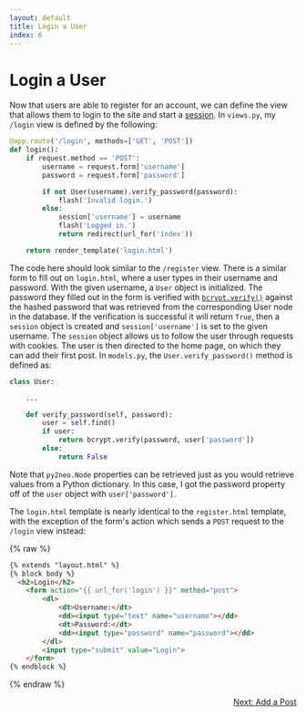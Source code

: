 ```yaml
---
layout: default
title: Login a User
index: 6
---
```


# Login a User

Now that users are able to register for an account, we can define the view that allows them to login to the site and start a [session](http://flask.pocoo.org/docs/0.10/quickstart/#sessions). In `views.py`, my `/login` view is defined by the following:

```python
@app.route('/login', methods=['GET', 'POST'])
def login():
    if request.method == 'POST':
        username = request.form['username']
        password = request.form['password']

        if not User(username).verify_password(password):
            flash('Invalid login.')
        else:
            session['username'] = username
            flash('Logged in.')
            return redirect(url_for('index'))

    return render_template('login.html')
```

The code here should look similar to the `/register` view. There is a similar form to fill out on `login.html`, where a user types in their username and password. With the given username, a `User` object is initialized. The password they filled out in the form is verified with [`bcrypt.verify()`](https://pythonhosted.org/passlib/lib/passlib.hash.bcrypt.html) against the hashed password that was retrieved from the corresponding User node in the database. If the verification is successful it will return `True`, then a `session` object is created and `session['username']` is set to the given username. The `session` object allows us to follow the user through requests with cookies. The user is then directed to the home page, on which they can add their first post. In `models.py`, the `User.verify_password()` method is defined as:

```python
class User:

    ...

    def verify_password(self, password):
        user = self.find()
        if user:
            return bcrypt.verify(password, user['password'])
        else:
            return False
```

Note that `py2neo.Node` properties can be retrieved just as you would retrieve values from a Python dictionary. In this case, I got the password property off of the `user` object with `user['password']`.

The `login.html` template is nearly identical to the `register.html` template, with the exception of the form's action which sends a `POST` request to the `/login` view instead:

{% raw %}
```html
{% extends "layout.html" %}
{% block body %}
  <h2>Login</h2>
    <form action="{{ url_for('login') }}" method="post">
        <dl>
            <dt>Username:</dt>
            <dd><input type="text" name="username"></dd>
            <dt>Password:</dt>
            <dd><input type="password" name="password"></dd>
        </dl>
        <input type="submit" value="Login">
    </form>
{% endblock %}
```
{% endraw %}

<p align="right"><a href="{{ site.baseurl }}/pages/add-a-post.html">Next: Add a Post</a></p>